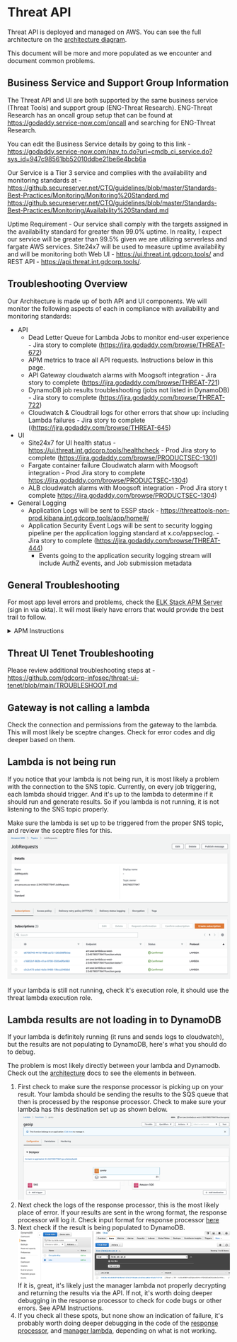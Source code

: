 # Threat API

Threat API is deployed and managed on AWS.  You can see the full architecture on the [architecture diagram](../ARCHITECTURE.md).

This document will be more and more populated as we encounter and document common problems.

## Business Service and Support Group Information

The Threat API and UI are both supported by the same business service (Threat Tools) and support group (ENG-Threat Research). ENG-Threat Research has an oncall group setup that can be found at https://godaddy.service-now.com/oncall and searching for ENG-Threat Research.

You can edit the Business Service details by going to this link - https://godaddy.service-now.com/nav_to.do?uri=cmdb_ci_service.do?sys_id=947c98561bb52010ddbe21be6e4bcb6a

Our Service is a Tier 3 service and complies with the availability and monitoring standards at - https://github.secureserver.net/CTO/guidelines/blob/master/Standards-Best-Practices/Monitoring/Monitoring%20Standard.md
https://github.secureserver.net/CTO/guidelines/blob/master/Standards-Best-Practices/Monitoring/Availability%20Standard.md

Uptime Requirement - Our service shall comply with the targets assigned in the availability standard for greater than 99.0% uptime. In reality, I expect our service will be greater than 99.5% given we are utilizing serverless and fargate AWS services. Site24x7 will be used to measure uptime availability and will be monitoring both Web UI - https://ui.threat.int.gdcorp.tools/ and REST API - https://api.threat.int.gdcorp.tools/.

## Troubleshooting Overview

Our Architecture is made up of both API and UI components. We will monitor the following aspects of each in compliance with availability and monitoring standards:
* API
  * Dead Letter Queue for Lambda Jobs to monitor end-user experience - Jira story to complete (https://jira.godaddy.com/browse/THREAT-672)
  * APM metrics to trace all API requests. Instructions below in this page.
  * API Gateway cloudwatch alarms with Moogsoft integration - Jira story to complete (https://jira.godaddy.com/browse/THREAT-721)
  * DynamoDB job results troubleshooting (jobs not listed in DynamoDB) - Jira story to complete (https://jira.godaddy.com/browse/THREAT-722)
  * Cloudwatch & Cloudtrail logs for other errors that show up: including Lambda failures - Jira story to complete ((https://jira.godaddy.com/browse/THREAT-645)
* UI
  * Site24x7 for UI health status - https://ui.threat.int.gdcorp.tools/healthcheck - Prod Jira story to complete (https://jira.godaddy.com/browse/PRODUCTSEC-1301)
  * Fargate container failure Cloudwatch alarm with Moogsoft integration - Prod Jira story to complete https://jira.godaddy.com/browse/PRODUCTSEC-1304)
  * ALB cloudwatch alarms with Moogsoft integration - Prod Jira story t complete https://jira.godaddy.com/browse/PRODUCTSEC-1304)
* General Logging
  * Application Logs will be sent to ESSP stack - https://threattools-non-prod.kibana.int.gdcorp.tools/app/home#/
  * Application Security Event Logs will be sent to security logging pipeline per the application logging standard at x.co/appseclog. - Jira story to complete (https://jira.godaddy.com/browse/THREAT-444)
    * Events going to the application security logging stream will include AuthZ events, and Job submission metadata


## General Troubleshooting

For most app level errors and problems, check the [ELK Stack APM Server](https://threattools-non-prod.kibana.int.gdcorp.tools/app/apm) (sign in via okta).  It will most likely have errors that would provide the best trail to follow.

<details>
<summary>APM Instructions</summary>

Log in to the kibana instance from okta

![okta](./img/elk/okta.png)

Find the APM selection in the sidebar

![apm](./img/elk/apm.png)

From there you can click in to an individual service and view traces (example TODO).

</details>

## Threat UI Tenet Troubleshooting

Please review additional troubleshooting steps at - https://github.com/gdcorp-infosec/threat-ui-tenet/blob/main/TROUBLESHOOT.md

## Gateway is not calling a lambda

Check the connection and permissions from the gateway to the lambda.  This will most likely be sceptre changes.  Check for error codes and dig deeper based on them.

## Lambda is not being run

If you notice that your lambda is not being run, it is most likely a problem with the connection to the SNS topic.  Currently, on every job triggering, each lambda should trigger.  And it's up to the lambda to determine if it should run and generate results.  So if you lambda is not running, it is not listening to the SNS topic properly.

Make sure the lambda is set up to be triggered from the proper SNS topic, and review the sceptre files for this.
![sns JobRequests](../diagrams/sns_lambdas.png)

If your lambda is still not running, check it's execution role, it should use the threat lambda execution role.

## Lambda results are not loading in to DynamoDB

If your lambda is definitely running (it runs and sends logs to cloudwatch), but the results are not populating to DynamoDB, here's what you should do to debug.

The problem is most likely directly between your lambda and Dynamodb.  Check out the [architecture](../ARCHITECTURE.md) docs to see the elements in between.

1. First check to make sure the response processor is picking up on your result.  Your lambda should be sending the results to the SQS queue that then is processed by the response processor.  Check to make sure your lambda has this destination set up as shown below.
![lambda SQS connections](../diagrams/lambda_sqs.png)
1. Next check the logs of the response processor, this is the most likely place of error.  If your results are sent in the wrong format, the response processor will log it. Check input format for response processor [here](../DEVELOPMENT.md#output)
1. Next check if the result is being populated to DynamoDB.
![dynamoDB_joblists](../diagrams/dynamodb_joblists.png)
If it is, great, it's likely just the manager lambda not properly decrypting and returning the results via the API. If not, it's worth doing deeper debugging in the response processor to check for code bugs or other errors.  See APM Instructions.
1. If you check all these spots, but none show an indication of failure, it's probably worth doing deeper debugging in the code of the [response processor](../../lambdas/responseprocessor), and [manager lambda](../../lambdas/manager), depending on what is not working.
